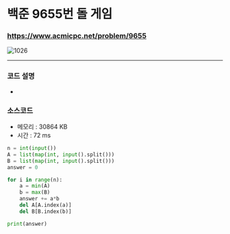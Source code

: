 백준 9655번 돌 게임
=====================

### <https://www.acmicpc.net/problem/9655>
![1026](https://user-images.githubusercontent.com/83554018/148937496-a9b00aad-dca0-4e74-b27c-0e8104374a4d.png)

<hr>

### 코드 설명
+ 

### 소스코드
+ 메모리 : 30864 KB
+ 시간 : 72 ms
```python
n = int(input())
A = list(map(int, input().split()))
B = list(map(int, input().split()))
answer = 0

for i in range(n):
    a = min(A)
    b = max(B)
    answer += a*b
    del A[A.index(a)]
    del B[B.index(b)]

print(answer)
```
